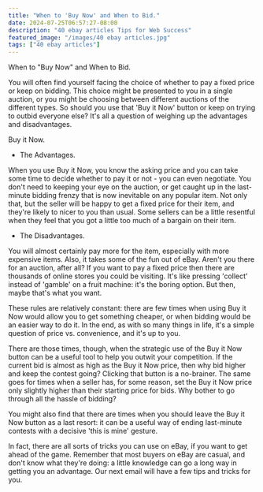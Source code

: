 ```yaml
---
title: "When to 'Buy Now' and When to Bid."
date: 2024-07-25T06:57:27-08:00
description: "40 ebay articles Tips for Web Success"
featured_image: "/images/40 ebay articles.jpg"
tags: ["40 ebay articles"]
---
```


When to "Buy Now" and When to Bid.

You will often find yourself facing the choice of whether to pay a fixed price or keep on bidding. This choice might be presented to you in a single auction, or you might be choosing between different auctions of the different types. So should you use that 'Buy it Now' button or keep on trying to outbid everyone else? It's all a question of weighing up the advantages and disadvantages.

Buy it Now.

- The Advantages.

When you use Buy it Now, you know the asking price and you can take some time to decide whether to pay it or not - you can even negotiate. You don't need to keeping your eye on the auction, or get caught up in the last-minute bidding frenzy that is now inevitable on any popular item. Not only that, but the seller will be happy to get a fixed price for their item, and they're likely to nicer to you than usual. Some sellers can be a little resentful when they feel that you got a little too much of a bargain on their item.

- The Disadvantages.

You will almost certainly pay more for the item, especially with more expensive items. Also, it takes some of the fun out of eBay. Aren't you there for an auction, after all? If you want to pay a fixed price then there are thousands of online stores you could be visiting. It's like pressing 'collect' instead of 'gamble' on a fruit machine: it's the boring option. But then, maybe that's what you want.

These rules are relatively constant: there are few times when using Buy it Now would allow you to get something cheaper, or when bidding would be an easier way to do it. In the end, as with so many things in life, it's a simple question of price vs. convenience, and it's up to you.

There are those times, though, when the strategic use of the Buy it Now button can be a useful tool to help you outwit your competition. If the current bid is almost as high as the Buy it Now price, then why bid higher and keep the contest going? Clicking that button is a no-brainer. The same goes for times when a seller has, for some reason, set the Buy it Now price only slightly higher than their starting price for bids. Why bother to go through all the hassle of bidding?

You might also find that there are times when you should leave the Buy it Now button as a last resort: it can be a useful way of ending last-minute contests with a decisive 'this is mine' gesture. 

In fact, there are all sorts of tricks you can use on eBay, if you want to get ahead of the game. Remember that most buyers on eBay are casual, and don't know what they're doing: a little knowledge can go a long way in getting you an advantage. Our next email will have a few tips and tricks for you.

